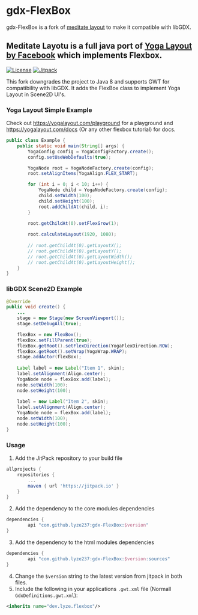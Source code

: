 # gdx-FlexBox

gdx-FlexBox is a fork of [meditate layout](https://github.com/OrionCraftMC/meditate-layout) to make it compatible with libGDX.

Meditate Layotu is a full java port of [Yoga Layout by Facebook](https://github.com/facebook/yoga) which implements Flexbox.
---

[![License](https://img.shields.io/github/license/lyze237/gdx-FlexBox)](https://github.com/lyze237/gdx-FlexBox/blob/main/LICENSE)
[![Jitpack](https://jitpack.io/v/lyze237/gdx-FlexBox.svg)](https://jitpack.io/#lyze237/gdx-FlexBox)

This fork downgrades the project to Java 8 and supports GWT for compatibility with libGDX. It adds the FlexBox class to 
implement Yoga Layout in Scene2D UI's. 

### Yoga Layout Simple Example

Check out https://yogalayout.com/playground for a playground and https://yogalayout.com/docs (Or any other flexbox tutorial) for docs.

```java
public class Example {
    public static void main(String[] args) {
        YogaConfig config = YogaConfigFactory.create();
        config.setUseWebDefaults(true);

        YogaNode root = YogaNodeFactory.create(config);
        root.setAlignItems(YogaAlign.FLEX_START);

        for (int i = 0; i < 10; i++) {
            YogaNode child = YogaNodeFactory.create(config);
            child.setWidth(100);
            child.setHeight(100);
            root.addChildAt(child, i);
        }

        root.getChildAt(0).setFlexGrow(1);
        
        root.calculateLayout(1920, 1080);
        
        // root.getChildAt(0).getLayoutX();
        // root.getChildAt(0).getLayoutY();
        // root.getChildAt(0).getLayoutWidth();
        // root.getChildAt(0).getLayoutHeight();
    }
}
```

### libGDX Scene2D Example

```java
@Override
public void create() {
    ...
    stage = new Stage(new ScreenViewport());
    stage.setDebugAll(true);

    flexBox = new FlexBox();
    flexBox.setFillParent(true);
    flexBox.getRoot().setFlexDirection(YogaFlexDirection.ROW);
    flexBox.getRoot().setWrap(YogaWrap.WRAP);
    stage.addActor(flexBox);
        
    Label label = new Label("Item 1", skin);
    label.setAlignment(Align.center);
    YogaNode node = flexBox.add(label);
    node.setWidth(100);
    node.setHeight(100);
        
    label = new Label("Item 2", skin);
    label.setAlignment(Align.center);
    YogaNode node = flexBox.add(label);
    node.setWidth(100);
    node.setHeight(100);
}
```

### Usage

1. Add the JitPack repository to your build file
```gradle
allprojects {
    repositories {
        ...
        maven { url 'https://jitpack.io' }
    }
}
```
2. Add the dependency to the core modules dependencies
```gradle
dependencies {
        api "com.github.lyze237:gdx-FlexBox:$version"
}
```
3. Add the dependency to the html modules dependencies
```gradle
dependencies {
        api "com.github.lyze237:gdx-FlexBox:$version:sources"
}
```
4. Change the `$version` string to the latest version from jitpack in both files.
5. Include the following in your applications `.gwt.xml` file (Normall `GdxDefinitions.gwt.xml`):
```xml
<inherits name="dev.lyze.flexbox"/>
```

